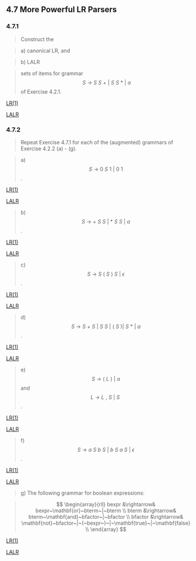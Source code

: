 ## 4.7 More Powerful LR Parsers

### 4.7.1

> Construct the

> a) canonical LR, and

> b) LALR

> sets of items for grammar $$~S~\rightarrow~S~S~+~|~S~S~*~|~a$$ of Exercise 4.2.1.

[LR(1)](https://cyberzhg.github.io/toolbox/lr1?grammar=UyAtPiBTIFMgKwogICB8IFMgUyAqCiAgIHwgYQ==)

[LALR](https://cyberzhg.github.io/toolbox/lalr?grammar=UyAtPiBTIFMgKwogICB8IFMgUyAqCiAgIHwgYQ==)

### 4.7.2

> Repeat Exercise 4.7.1 for each of the (augmented) grammars of Exercise 4.2.2 (a) - (g).

> a) $$S~\rightarrow~0~S~1~|~0~1$$.

[LR(1)](https://cyberzhg.github.io/toolbox/lr1?grammar=UyAtPiAwIFMgMSB8IDAgMQ==)

[LALR](https://cyberzhg.github.io/toolbox/lalr?grammar=UyAtPiAwIFMgMSB8IDAgMQ==)

> b) $$S~\rightarrow~+~S~S~|~*~S~S~|~a$$.

[LR(1)](https://cyberzhg.github.io/toolbox/lr1?grammar=UyAtPiArIFMgUyB8ICogUyBTIHwgYQ==)

[LALR](https://cyberzhg.github.io/toolbox/lalr?grammar=UyAtPiArIFMgUyB8ICogUyBTIHwgYQ==)

> c) $$S~\rightarrow~S~(~S~)~S~|~\epsilon$$.

[LR(1)](https://cyberzhg.github.io/toolbox/lr1?grammar=UyAtPiBTICggUyApIFMgfCDPtQ==)

[LALR](https://cyberzhg.github.io/toolbox/lalr?grammar=UyAtPiBTICggUyApIFMgfCDPtQ==)

> d) $$S~\rightarrow~S~+~S~|~S~S~|~(~S~)|~S~*~|~a$$.

[LR(1)](https://cyberzhg.github.io/toolbox/lr1?grammar=UyAtPiBTICsgUyB8IFMgUyB8ICggUyApIHwgUyAqIHwgYQ==)

[LALR](https://cyberzhg.github.io/toolbox/lalr?grammar=UyAtPiBTICsgUyB8IFMgUyB8ICggUyApIHwgUyAqIHwgYQ==)

> e) $$S~\rightarrow~(~L~)~|~a$$ and $$L~\rightarrow~L~,~S~|~S~$$.

[LR(1)](https://cyberzhg.github.io/toolbox/lr1?grammar=UyAtPiAoIEwgKSB8IGEKTCAtPiBMICwgUyB8IFM=)

[LALR](https://cyberzhg.github.io/toolbox/lalr?grammar=UyAtPiAoIEwgKSB8IGEKTCAtPiBMICwgUyB8IFM=)

> f) $$S~\rightarrow~a~S~b~S~|~b~S~a~S~|~\epsilon$$.

[LR(1)](https://cyberzhg.github.io/toolbox/lr1?grammar=UyAtPiBhIFMgYiBTIHwgYiBTIGEgUyB8IM+1)

[LALR](https://cyberzhg.github.io/toolbox/lalr?grammar=UyAtPiBhIFMgYiBTIHwgYiBTIGEgUyB8IM+1)

> g) The following grammar for boolean expressions:

> $$
\begin{array}{rll}
bexpr &\rightarrow& bexpr~\mathbf{or}~bterm~|~bterm \\
bterm &\rightarrow& bterm~\mathbf{and}~bfactor~|~bfactor \\
bfactor &\rightarrow& \mathbf{not}~bfactor~|~(~bexpr~)~|~\mathbf{true}~|~\mathbf{false} \\
\end{array}
$$

[LR(1)](https://cyberzhg.github.io/toolbox/lr1?grammar=YmV4cHIgLT4gYmV4cHIgb3IgYnRlcm0gfCBidGVybSAKYnRlcm0gLT4gYnRlcm0gYW5kIGJmYWN0b3IgfCBiZmFjdG9yIApiZmFjdG9yIC0+IG5vdCBiZmFjdG9yIHwgKCBiZXhwciApIHwgdHJ1ZSB8IGZhbHNl)

[LALR](https://cyberzhg.github.io/toolbox/lalr?grammar=YmV4cHIgLT4gYmV4cHIgb3IgYnRlcm0gfCBidGVybSAKYnRlcm0gLT4gYnRlcm0gYW5kIGJmYWN0b3IgfCBiZmFjdG9yIApiZmFjdG9yIC0+IG5vdCBiZmFjdG9yIHwgKCBiZXhwciApIHwgdHJ1ZSB8IGZhbHNl)
